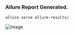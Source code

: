 ### Allure Report Generated.


```allure serve allure-results/```

![image](https://github.com/user-attachments/assets/3cc15399-910d-4147-91d6-8aedede1973c)